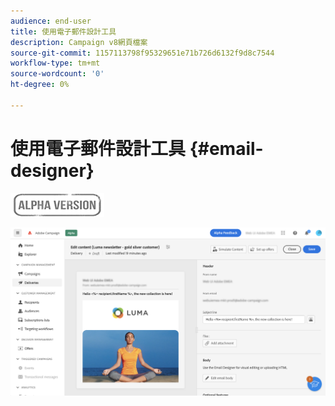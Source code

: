 ```yaml
---
audience: end-user
title: 使用電子郵件設計工具
description: Campaign v8網頁檔案
source-git-commit: 1157113798f95329651e71b726d6132f9d8c7544
workflow-type: tm+mt
source-wordcount: '0'
ht-degree: 0%

---
```


# 使用電子郵件設計工具 {#email-designer}

![](../assets/do-not-localize/badge.png)



![](assets/content-dashboard.png)

<!--
Acrite same as AJO but little diff:
no offers (offer component specific to AJO) -> need to use perso
perso is not acrite. icons are not the same as AJO: recipient, offers (define offer with code), content blocks (not in AJO). 
rest of design similar to AJO
dynamic content not in alpha
-->